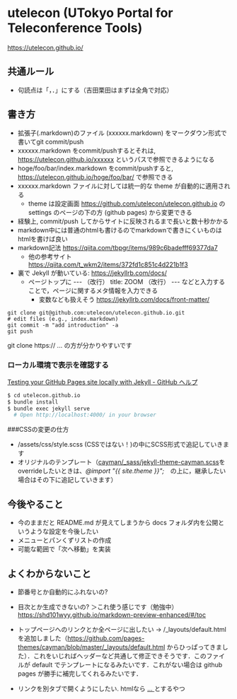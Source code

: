 # utelecon (UTokyo Portal for Teleconference Tools)

https://utelecon.github.io/


## 共通ルール
* 句読点は「，．」にする（吉田栗田はまずは全角で対応）

## 書き方

* 拡張子(.markdown)のファイル (xxxxxx.markdown) をマークダウン形式で書いてgit commit/push
* xxxxxx.markdown をcommit/pushするとそれは, https://utelecon.github.io/xxxxxx というパスで参照できるようになる
* hoge/foo/bar/index.markdown をcommit/pushすると, https://utelecon.github.io/hoge/foo/bar/  で参照できる
* xxxxxx.markdown ファイルに対しては統一的な theme が自動的に適用される
  * theme は設定画面 https://github.com/utelecon/utelecon.github.io  の settings のページの下の方 (github pages) から変更できる
* 経験上, commit/push してからサイトに反映されるまで長いと数十秒かかる
* markdown中には普通のhtmlも書けるのでmarkdownで書きにくいものはhtmlを書けば良い
* markdown記法 https://qiita.com/tbpgr/items/989c6badefff69377da7
  * 他の参考サイト https://qiita.com/t_wkm2/items/372fd1c851c4d221b1f3
* 裏で Jekyll が動いている: https://jekyllrb.com/docs/
  * ページトップに --- （改行） title: ZOOM （改行） --- などと入力することで，ページに関するメタ情報を入力できる
    * 変数なども扱えそう https://jekyllrb.com/docs/front-matter/

```
git clone git@github.com:utelecon/utelecon.github.io.git
# edit files (e.g., index.markdown)
git commit -m "add introduction" -a
git push
```
git clone https:// ... の方が分かりやすいです

### ローカル環境で表示を確認する
[Testing your GitHub Pages site locally with Jekyll - GitHub ヘルプ](https://help.github.com/ja/github/working-with-github-pages/testing-your-github-pages-site-locally-with-jekyll)

```bash
$ cd utelecon.github.io
$ bundle install
$ bundle exec jekyll serve
  # Open http://localhost:4000/ in your browser
```
###CSSの変更の仕方
* /assets/css/style.scss  (CSSではない！)の中にSCSS形式で追記していきます
* オリジナルのテンプレート（[cayman/_sass/jekyll-theme-cayman.scss](https://github.com/pages-themes/cayman/blob/master/_sass/jekyll-theme-cayman.scss)をoverrideしたいときは、*@import "{{ site.theme }}";*　の上に，継承したい場合はその下に追記していきます）


## 今後やること
* 今のままだと README.md が見えてしまうから docs フォルダ内を公開というような設定を今後したい
* メニューとパンくずリストの作成
* 可能な範囲で「次へ移動」を実装


## よくわからないこと

* 節番号とか自動的にふれないの?
* 目次とか生成できないの?
＞これ使う感じです（勉強中）
https://shd101wyy.github.io/markdown-preview-enhanced/#/toc

* トップページへのリンクとか全ページに出したい → /_layouts/default.html を追加しました（https://github.com/pages-themes/cayman/blob/master/_layouts/default.html からひっぱってきました）．これをいじればヘッダーなど共通して修正できそうです．このファイルが default でテンプレートになるみたいです．これがない場合は github pages が勝手に補完してくれるみたいです．
* リンクを別タブで開くようにしたい. htmlなら <a href="xxxx.html" target="_blank"> ... </a> とするやつ
